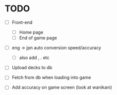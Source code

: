 # TODO

- [ ] Front-end

  - [ ] Home page
  - [ ] End of game page

- [ ] eng -> jpn auto conversion speed/accuracy

  - [ ] also add , . etc

- [ ] Upload decks to db
- [ ] Fetch from db when loading into game
- [ ] Add accuracy on game screen (look at wanikani)
